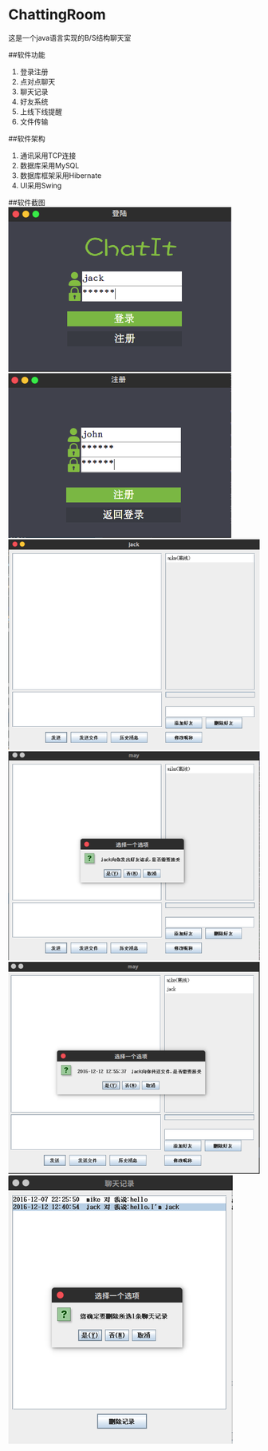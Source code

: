 # ChattingRoom
这是一个java语言实现的B/S结构聊天室

##软件功能
1. 登录注册
2. 点对点聊天
3. 聊天记录
4. 好友系统
5. 上线下线提醒
6. 文件传输

##软件架构
1. 通讯采用TCP连接
2. 数据库采用MySQL
3. 数据库框架采用Hibernate
4. UI采用Swing

##软件截图
![](https://github.com/jkgeekJack/ChatRoom/blob/neworigin/Java%E8%81%8A%E5%A4%A9%E5%AE%A4/screenshot/1.png?raw=true) 
![](https://github.com/jkgeekJack/ChatRoom/blob/neworigin/Java%E8%81%8A%E5%A4%A9%E5%AE%A4/screenshot/4.png?raw=true) 
![](https://github.com/jkgeekJack/ChatRoom/blob/neworigin/Java%E8%81%8A%E5%A4%A9%E5%AE%A4/screenshot/2.png?raw=true) 
![](https://github.com/jkgeekJack/ChatRoom/blob/neworigin/Java%E8%81%8A%E5%A4%A9%E5%AE%A4/screenshot/8.png?raw=true) 
![](https://github.com/jkgeekJack/ChatRoom/blob/neworigin/Java%E8%81%8A%E5%A4%A9%E5%AE%A4/screenshot/18.png?raw=true) 
![](https://github.com/jkgeekJack/ChatRoom/blob/neworigin/Java%E8%81%8A%E5%A4%A9%E5%AE%A4/screenshot/20.png?raw=true) 


